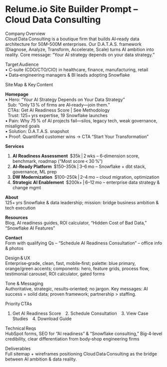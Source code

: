 # Relume.io Site Builder Prompt – Cloud Data Consulting

Company Overview  
Cloud Data Consulting is a boutique firm that builds AI‑ready data architecture for $50M–$500M enterprises. Our D.A.T.A.S. framework (Diagnose, Analyze, Transform, Accelerate, Scale) turns AI ambition into reality. Core message: “Your AI strategy depends on your data strategy.”

Target Audience  
• C‑suite (CDO/CTO/CIO) in healthcare, finance, manufacturing, retail  
• Data‑engineering managers & BI leads adopting Snowflake

Site Map & Key Content  

**Homepage**  
• Hero: “Your AI Strategy Depends on Your Data Strategy”  
  Sub: “Only 13 % of firms are AI‑ready—join them.”  
  CTAs: Get AI Readiness Score | See Methodology  
  Trust: 125+ yrs expertise, 19 Snowflake launches  
• Pain: Why 75 % of AI projects fail—silos, legacy tech, weak governance, misaligned goals  
• Solution: D.A.T.A.S. snapshot  
• Proof: Quantified customer wins → CTA “Start Your Transformation”

**Services**  
1. **AI Readiness Assessment** $35k | 2 wks – 6‑dimension score, benchmark, roadmap (“Most score < 30 %”)  
2. **AI‑Ready Platform** $150–350k | 3–6 mo – Snowflake + dbt stack, governance, ML prep  
3. **DW Modernization** $100–250k | 2–4 mo – cloud migration, optimization  
4. **Strategic AI Enablement** $200k+ | 6–12 mo – enterprise data strategy & change mgmt

**About**  
125+ yrs Snowflake & data leadership; mission: bridge business ambition & tech execution

**Resources**  
Blog, AI readiness guides, ROI calculator, “Hidden Cost of Bad Data,” “Snowflake AI Features”

**Contact**  
Form with qualifying Qs – “Schedule AI Readiness Consultation” – office info & photos

Design & UX  
Enterprise‑grade, clean, fast, mobile‑first; palette: blue primary, orange/green accents; components: hero, feature grids, process flow, testimonial carousel, ROI calculator, gated forms

Tone & Messaging  
Authoritative, strategic, results‑oriented; no jargon. Key messages: AI success = solid data; proven framework; partnership > staffing.

Priority CTAs  
1. Get AI Readiness Score 2. Schedule Consultation 3. View Case Studies 4. Download Guide

Technical Reqs  
HubSpot forms, SEO for “AI readiness” & “Snowflake consulting,” Big‑4‑level credibility, clear differentiation from body‑shop engineering firms

Deliverables  
Full sitemap + wireframes positioning Cloud Data Consulting as the bridge between AI ambition & data reality.